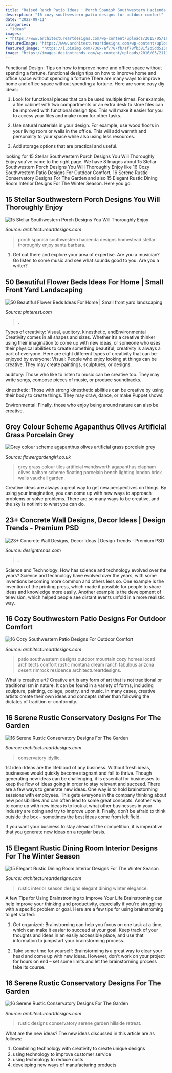 ```yaml
---
title: "Raised Ranch Patio Ideas : Porch Spanish Southwestern Hacienda Designs Homestead Stellar Thoroughly Enjoy Santa Barbara"
description: "16 cozy southwestern patio designs for outdoor comfort"
date: "2022-09-11"
categories:
- "ideas"
images:
- "https://www.architectureartdesigns.com/wp-content/uploads/2015/05/16-Serene-Rustic-Conservatory-Designs-For-The-Garden-8.jpg"
featuredImage: "https://www.architectureartdesigns.com/wp-content/uploads/2015/05/16-Serene-Rustic-Conservatory-Designs-For-The-Garden-8.jpg"
featured_image: "https://i.pinimg.com/736x/af/78/fb/af78fb381f2b5dd5130a8a0a87e4cd93.jpg"
image: "https://images.designtrends.com/wp-content/uploads/2016/03/21110335/Cozy-Patio-Concrete-Wall.jpeg"
---
```



Functional Design: Tips on how to improve home and office space without spending a fortune.
functional design tips on how to improve home and office space without spending a fortune
There are many ways to improve home and office space without spending a fortune. Here are some easy diy ideas:

1. Look for functional pieces that can be used multiple times. For example, a file cabinet with two compartments or an extra desk to store files can be improved with functional design tips. This will make it easier for you to access your files and make room for other tasks.

2. Use natural materials in your design. For example, use wood floors in your living room or walls in the office. This will add warmth and personality to your space while also using less resources.

3. Add storage options that are practical and useful.

	

		
looking for 15 Stellar Southwestern Porch Designs You Will Thoroughly Enjoy you've came to the right page. We have 8 Images about 15 Stellar Southwestern Porch Designs You Will Thoroughly Enjoy like 16 Cozy Southwestern Patio Designs For Outdoor Comfort, 16 Serene Rustic Conservatory Designs For The Garden and also 15 Elegant Rustic Dining Room Interior Designs For The Winter Season. Here you go:
		
    
## 15 Stellar Southwestern Porch Designs You Will Thoroughly Enjoy

<img loading=lazy src="https://www.architectureartdesigns.com/wp-content/uploads/2019/06/15-Stellar-Southwestern-Porch-Designs-You-Will-Thoroughly-Enjoy-7.jpg" onerror="this.onerror=null;this.src='https://tse1.mm.bing.net/th?id=OIP.DUblclD7j6Tv0WybE_2nVwHaE8&amp;pid=15.1';" alt="15 Stellar Southwestern Porch Designs You Will Thoroughly Enjoy">

_Source: architectureartdesigns.com_

>porch spanish southwestern hacienda designs homestead stellar thoroughly enjoy santa barbara. 

	

1. Get out there and explore your area of expertise. Are you a musician? Go listen to some music and see what sounds good to you. Are you a writer?

    
## 50 Beautiful Flower Beds Ideas For Home | Small Front Yard Landscaping

<img loading=lazy src="https://i.pinimg.com/736x/af/78/fb/af78fb381f2b5dd5130a8a0a87e4cd93.jpg" onerror="this.onerror=null;this.src='https://tse4.mm.bing.net/th?id=OIP.GUOiiqfMQWp6KuW2P_eb1gHaJ3&amp;pid=15.1';" alt="50 Beautiful Flower Beds Ideas For Home | Small front yard landscaping">

_Source: pinterest.com_

>. 

	

Types of creativity: Visual, auditory, kinesthetic, andEnvironmental
Creativity comes in all shapes and sizes. Whether it’s a creative thinker using their imagination to come up with new ideas, or someone who uses their physical abilities to create something beautiful, creativity is always a part of everyone. Here are eight different types of creativity that can be enjoyed by everyone: 
Visual: People who enjoy looking at things can be creative. They may create paintings, sculptures, or designs.

 auditory: Those who like to listen to music can be creative too. They may write songs, compose pieces of music, or produce soundtracks.

kinesthetic: Those with strong kinesthetic abilities can be creative by using their body to create things. They may draw, dance, or make Puppet shows.

Environmental: Finally, those who enjoy being around nature can also be creative.

    
## Grey Colour Scheme Agapanthus Olives Artificial Grass Porcelain Grey

<img loading=lazy src="https://flowergardengirl.co.uk/wp-content/uploads/2015/11/Raised-beds-grey-colour-scheme-agapanthus-olives-artificial-grass-porcelain-grey-tiles-yellow-stock-brick-walls-grey-Floating-bench-Balham-Clapham-Wandsworth-721x1024.jpg" onerror="this.onerror=null;this.src='https://tse2.mm.bing.net/th?id=OIP.xrEtvc-FuYDE4rguU_prZgHaKh&amp;pid=15.1';" alt="Grey colour scheme agapanthus olives artificial grass porcelain grey">

_Source: flowergardengirl.co.uk_

>grey grass colour tiles artificial wandsworth agapanthus clapham olives balham scheme floating porcelain bench lighting london brick walls vauxhall garden. 

	

Creative ideas are always a great way to get new perspectives on things. By using your imagination, you can come up with new ways to approach problems or solve problems. There are so many ways to be creative, and the sky is notlimit to what you can do.

    
## 23+ Concrete Wall Designs, Decor Ideas | Design Trends - Premium PSD

<img loading=lazy src="https://images.designtrends.com/wp-content/uploads/2016/03/21110335/Cozy-Patio-Concrete-Wall.jpeg" onerror="this.onerror=null;this.src='https://tse3.mm.bing.net/th?id=OIP.A515RlTHqqZHNI_WF7hOCwHaLG&amp;pid=15.1';" alt="23+ Concrete Wall Designs, Decor Ideas | Design Trends - Premium PSD">

_Source: designtrends.com_

>. 

	

Science and Technology: How has science and technology evolved over the years?
Science and technology have evolved over the years, with some inventions becoming more common and others less so. One example is the invention of the printing press, which made it possible for people to share ideas and knowledge more easily. Another example is the development of television, which helped people see distant events unfold in a more realistic way.

    
## 16 Cozy Southwestern Patio Designs For Outdoor Comfort

<img loading=lazy src="https://www.architectureartdesigns.com/wp-content/uploads/2016/04/16-Cozy-Southwestern-Patio-Designs-For-Outdoor-Comfort-2.jpg" onerror="this.onerror=null;this.src='https://tse1.mm.bing.net/th?id=OIP.Nm9B5zqeu9GgajxlhKgyKAHaE7&amp;pid=15.1';" alt="16 Cozy Southwestern Patio Designs For Outdoor Comfort">

_Source: architectureartdesigns.com_

>patio southwestern designs outdoor mountain cozy homes locati architects comfort rustic montana dream ranch fabulous arizona desert rimrock residence architectureartdesigns. 

	

What is creative art?
Creative art is any form of art that is not traditional or traditionalism in nature. It can be found in a variety of forms, including sculpture, painting, collage, poetry, and music. In many cases, creative artists create their own ideas and concepts rather than following the dictates of tradition or conformity.

    
## 16 Serene Rustic Conservatory Designs For The Garden

<img loading=lazy src="https://www.architectureartdesigns.com/wp-content/uploads/2015/05/16-Serene-Rustic-Conservatory-Designs-For-The-Garden-8.jpg" onerror="this.onerror=null;this.src='https://tse2.mm.bing.net/th?id=OIP.35FD0Bbe1S4x9o6DZA13VQHaE8&amp;pid=15.1';" alt="16 Serene Rustic Conservatory Designs For The Garden">

_Source: architectureartdesigns.com_

>conservatory idyllic. 

	

1st idea:
Ideas are the lifeblood of any business. Without fresh ideas, businesses would quickly become stagnant and fail to thrive. Though generating new ideas can be challenging, it is essential for businesses to keep the flow of ideas going in order to stay relevant and succeed.
There are a few ways to generate new ideas. One way is to hold brainstorming sessions with employees. This gets everyone in the company thinking about new possibilities and can often lead to some great concepts. Another way to come up with new ideas is to look at what other businesses in your industry are doing and try to improve upon it. Finally, don’t be afraid to think outside the box – sometimes the best ideas come from left field.

If you want your business to stay ahead of the competition, it is imperative that you generate new ideas on a regular basis.

    
## 15 Elegant Rustic Dining Room Interior Designs For The Winter Season

<img loading=lazy src="https://www.architectureartdesigns.com/wp-content/uploads/2015/01/15-Elegant-Rustic-Dining-Room-Interior-Designs-For-The-Winter-Season-9-630x936.jpg" onerror="this.onerror=null;this.src='https://tse4.mm.bing.net/th?id=OIP.mAycf9QN4mCscyE-2SXkCQHaLA&amp;pid=15.1';" alt="15 Elegant Rustic Dining Room Interior Designs For The Winter Season">

_Source: architectureartdesigns.com_

>rustic interior season designs elegant dining winter elegance. 

	

A few Tips for Using Brainstroming to Improve Your Life
Brainstroming can help improve your thinking and productivity, especially if you're struggling with a specific problem or goal. Here are a few tips for using brainstroming to get started: 
1. Get organized: Brainstroming can help you focus on one task at a time, which can make it easier to succeed at your goal. Keep track of your thoughts and ideas in an easily accessible place, and use that information to jumpstart your brainstorming process. 

2. Take some time for yourself: Brainstorming is a great way to clear your head and come up with new ideas. However, don't work on your project for hours on end – set some limits and let the brainstorming process take its course. 


    
## 16 Serene Rustic Conservatory Designs For The Garden

<img loading=lazy src="https://www.architectureartdesigns.com/wp-content/uploads/2015/05/16-Serene-Rustic-Conservatory-Designs-For-The-Garden-2-630x948.jpg" onerror="this.onerror=null;this.src='https://tse1.mm.bing.net/th?id=OIP.2jR1_l4JxBpJmIrLUC6N0QHaLJ&amp;pid=15.1';" alt="16 Serene Rustic Conservatory Designs For The Garden">

_Source: architectureartdesigns.com_

>rustic designs conservatory serene garden hillside retreat. 

	

What are the new ideas?
The new ideas discussed in this article are as follows:
1. Combining technology with creativity to create unique designs 
2. using technology to improve customer service 
3. using technology to reduce costs 
4. developing new ways of manufacturing products 

